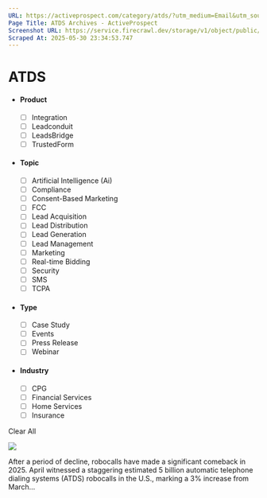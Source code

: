 ```yaml
---
URL: https://activeprospect.com/category/atds/?utm_medium=Email&utm_source=Website&utm_campaign=AP-Email-InsideCBM-September
Page Title: ATDS Archives - ActiveProspect
Screenshot URL: https://service.firecrawl.dev/storage/v1/object/public/media/screenshot-1c4d796b-723d-42d6-b029-1dab5174c34b.png
Scraped At: 2025-05-30 23:34:53.747
---
```

# ATDS



- #### Product


  - [ ] Integration
  - [ ] Leadconduit
  - [ ] LeadsBridge
  - [ ] TrustedForm
- #### Topic


  - [ ] Artificial Intelligence (Ai)
  - [ ] Compliance
  - [ ] Consent-Based Marketing
  - [ ] FCC
  - [ ] Lead Acquisition
  - [ ] Lead Distribution
  - [ ] Lead Generation
  - [ ] Lead Management
  - [ ] Marketing
  - [ ] Real-time Bidding
  - [ ] Security
  - [ ] SMS
  - [ ] TCPA
- #### Type


  - [ ] Case Study
  - [ ] Events
  - [ ] Press Release
  - [ ] Webinar
- #### Industry


  - [ ] CPG
  - [ ] Financial Services
  - [ ] Home Services
  - [ ] Insurance

Clear All

![](https://activeprospect.com/wp-content/uploads/2025/05/TCPA_Updates_feat-400x300.png)



After a period of decline, robocalls have made a significant comeback in 2025. April witnessed a staggering estimated 5 billion automatic telephone dialing systems (ATDS) robocalls in the U.S., marking a 3% increase from March…


